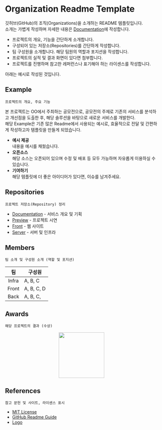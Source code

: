 # Organization Readme Template

깃허브(GitHub)의 조직(Organizations)을 소개하는 README 템플릿입니다.  
소개는 가볍게 작성하며 자세한 내용은 [Documentation](documentation)에 작성합니다.

- 프로젝트의 개요, 기능을 간단하게 소개합니다.
- 구성되어 있는 저장소(Repositories)를 간단하게 작성합니다.
- 팀 구성원을 소개합니다. 해당 팀원의 역할과 포지션을 작성합니다.
- 프로젝트의 실적 및 결과 화면이 있다면 첨부합니다.
- 프로젝트를 진행하며 참고한 레퍼런스나 표기해야 하는 라이센스를 작성합니다.

아래는 예시로 작성된 것입니다.

## Example

    프로젝트의 개요, 주요 기능

본 프로젝트는 OO에서 주최하는 공모전으로, 공모전의 주제로 기존의 서비스를 분석하고 개선점을 도출한 후, 해당 솔루션을 바탕으로 새로운 서비스를 개발한다.  
해당 Example은 기존 많은 Readme에서 사용되는 예시로, 효율적으로 전달 및 간편하게 작성하고자 템플릿을 만들게 되었습니다.

- **예시 제공**  
  내용을 예시를 채웠습니다.
- **오픈소스**  
  해당 소스는 오픈되어 있으며 수정 및 배포 등 모두 가능하며 자유롭게 이용하실 수 있습니다.
- **기여하기**  
  해당 템플릿에 더 좋은 아이디어가 있다면, 이슈를 남겨주세요.

## Repositories

    프로젝트 저장소(Repository) 정리

- [Documentation](documentation) - 서비스 개요 및 기획
- [Preview](preview) - 프로젝트 시연
- [Front](Front) - 웹 사이트
- [Server](server) - 서버 및 인프라

## Members

    팀 소개 및 구성원 소개 (역할 및 포지션)

|  팀   | 구성원     |
| :---: | ---------- |
| Infra | A, B, C    |
| Front | A, B, C, D |
| Back  | A, B, C,   |

## Awards

    해당 프로젝트의 결과 (수상)

<div align="center">
    <img width="150" src="https://placekitten.com/300/500"/>
</div>

## References

    참고 문헌 및 사이트, 라이센스 표시

- [MIT License](LICENSE)
- [GitHub Readme Guide](https://docs.github.com/en/github/creating-cloning-and-archiving-repositories/about-readmes)
- [Logo](logo)

